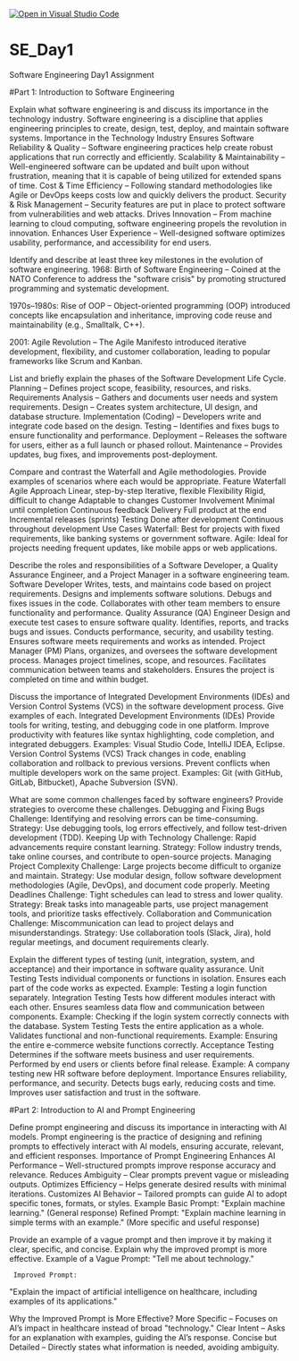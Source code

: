 [![Open in Visual Studio Code](https://classroom.github.com/assets/open-in-vscode-2e0aaae1b6195c2367325f4f02e2d04e9abb55f0b24a779b69b11b9e10269abc.svg)](https://classroom.github.com/online_ide?assignment_repo_id=18393072&assignment_repo_type=AssignmentRepo)
# SE_Day1
Software Engineering Day1 Assignment

#Part 1: Introduction to Software Engineering

Explain what software engineering is and discuss its importance in the technology industry.
Software engineering is a discipline that applies engineering principles to create, design, test, deploy, and maintain software systems. 
    Importance in the Technology Industry
Ensures Software Reliability & Quality – Software engineering practices help create robust applications that run correctly and efficiently.
Scalability & Maintainability – Well-engineered software can be updated and built upon without frustration, meaning that it is capable of being utilized for extended spans of time.
Cost & Time Efficiency – Following standard methodologies like Agile or DevOps keeps costs low and quickly delivers the product.
Security & Risk Management – Security features are put in place to protect software from vulnerabilities and web attacks.
Drives Innovation – From machine learning to cloud computing, software engineering propels the revolution in innovation.
Enhances User Experience – Well-designed software optimizes usability, performance, and accessibility for end users.


   Identify and describe at least three key milestones in the evolution of software engineering.
1968: Birth of Software Engineering – Coined at the NATO Conference to address the "software crisis" by promoting structured programming and systematic development.

1970s–1980s: Rise of OOP – Object-oriented programming (OOP) introduced concepts like encapsulation and inheritance, improving code reuse and maintainability (e.g., Smalltalk, C++).

2001: Agile Revolution – The Agile Manifesto introduced iterative development, flexibility, and customer collaboration, leading to popular frameworks like Scrum and Kanban.


List and briefly explain the phases of the Software Development Life Cycle.
Planning – Defines project scope, feasibility, resources, and risks.
Requirements Analysis – Gathers and documents user needs and system requirements.
Design – Creates system architecture, UI design, and database structure.
Implementation (Coding) – Developers write and integrate code based on the design.
Testing – Identifies and fixes bugs to ensure functionality and performance.
Deployment – Releases the software for users, either as a full launch or phased rollout.
Maintenance – Provides updates, bug fixes, and improvements post-deployment.


   Compare and contrast the Waterfall and Agile methodologies. Provide examples of scenarios where each would be appropriate.
Feature	                  Waterfall	                                    Agile
Approach	             Linear, step-by-step	                         Iterative, flexible
Flexibility   	        Rigid, difficult to change	                       Adaptable to changes
Customer Involvement     Minimal until completion	                    Continuous feedback
Delivery	             Full product at the end	                 Incremental releases (sprints)
Testing          	Done after development	                     Continuous throughout development
           Use Cases
Waterfall: Best for projects with fixed requirements, like banking systems or government software.
Agile: Ideal for projects needing frequent updates, like mobile apps or web applications.


Describe the roles and responsibilities of a Software Developer, a Quality Assurance Engineer, and a Project Manager in a software engineering team.
     Software Developer
Writes, tests, and maintains code based on project requirements.
Designs and implements software solutions.
Debugs and fixes issues in the code.
Collaborates with other team members to ensure functionality and performance.
     Quality Assurance (QA) Engineer
Design and execute test cases to ensure software quality.
Identifies, reports, and tracks bugs and issues.
Conducts performance, security, and usability testing.
Ensures software meets requirements and works as intended.
     Project Manager (PM)
Plans, organizes, and oversees the software development process.
Manages project timelines, scope, and resources.
Facilitates communication between teams and stakeholders.
Ensures the project is completed on time and within budget.


Discuss the importance of Integrated Development Environments (IDEs) and Version Control Systems (VCS) in the software development process. Give examples of each.
        Integrated Development Environments (IDEs)
Provide tools for writing, testing, and debugging code in one platform.
Improve productivity with features like syntax highlighting, code completion, and integrated debuggers.
Examples: Visual Studio Code, IntelliJ IDEA, Eclipse.
         Version Control Systems (VCS)
Track changes in code, enabling collaboration and rollback to previous versions.
Prevent conflicts when multiple developers work on the same project.
Examples: Git (with GitHub, GitLab, Bitbucket), Apache Subversion (SVN).


What are some common challenges faced by software engineers? Provide strategies to overcome these challenges.
 Debugging and Fixing Bugs
Challenge: Identifying and resolving errors can be time-consuming.
Strategy: Use debugging tools, log errors effectively, and follow test-driven development (TDD).
 Keeping Up with Technology
Challenge: Rapid advancements require constant learning.
Strategy: Follow industry trends, take online courses, and contribute to open-source projects.
 Managing Project Complexity
Challenge: Large projects become difficult to organize and maintain.
Strategy: Use modular design, follow software development methodologies (Agile, DevOps), and document code properly.
 Meeting Deadlines
Challenge: Tight schedules can lead to stress and lower quality.
Strategy: Break tasks into manageable parts, use project management tools, and prioritize tasks effectively.
 Collaboration and Communication
Challenge: Miscommunication can lead to project delays and misunderstandings.
Strategy: Use collaboration tools (Slack, Jira), hold regular meetings, and document requirements clearly.


Explain the different types of testing (unit, integration, system, and acceptance) and their importance in software quality assurance.
  Unit Testing
Tests individual components or functions in isolation.
Ensures each part of the code works as expected.
Example: Testing a login function separately.
   Integration Testing
Tests how different modules interact with each other.
Ensures seamless data flow and communication between components.
Example: Checking if the login system correctly connects with the database.
   System Testing
Tests the entire application as a whole.
Validates functional and non-functional requirements.
Example: Ensuring the entire e-commerce website functions correctly.
   Acceptance Testing
Determines if the software meets business and user requirements.
Performed by end users or clients before final release.
Example: A company testing new HR software before deployment.
    Importance
Ensures reliability, performance, and security.
Detects bugs early, reducing costs and time.
Improves user satisfaction and trust in the software.




#Part 2: Introduction to AI and Prompt Engineering


   Define prompt engineering and discuss its importance in interacting with AI models.
Prompt engineering is the practice of designing and refining prompts to effectively interact with AI models, ensuring accurate, relevant, and efficient responses.
    Importance of Prompt Engineering
Enhances AI Performance – Well-structured prompts improve response accuracy and relevance.
Reduces Ambiguity – Clear prompts prevent vague or misleading outputs.
Optimizes Efficiency – Helps generate desired results with minimal iterations.
Customizes AI Behavior – Tailored prompts can guide AI to adopt specific tones, formats, or styles.
Example
Basic Prompt: "Explain machine learning." (General response)
Refined Prompt: "Explain machine learning in simple terms with an example." (More specific and useful response)

Provide an example of a vague prompt and then improve it by making it clear, specific, and concise. Explain why the improved prompt is more effective.
    Example of a Vague Prompt:
 "Tell me about technology."

     Improved Prompt:
 "Explain the impact of artificial intelligence on healthcare, including examples of its applications."

Why the Improved Prompt is More Effective?
More Specific – Focuses on AI’s impact in healthcare instead of broad "technology."
Clear Intent – Asks for an explanation with examples, guiding the AI’s response.
Concise but Detailed – Directly states what information is needed, avoiding ambiguity.
